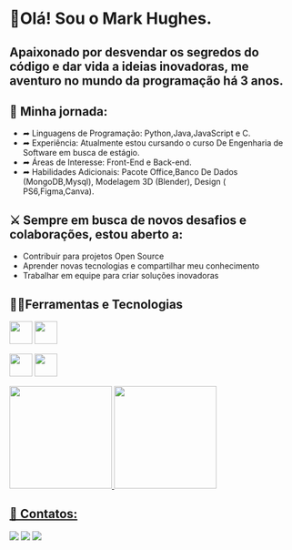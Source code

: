 # 👋Olá! Sou o Mark Hughes.
## Apaixonado por desvendar os segredos do código e dar vida a ideias inovadoras, me aventuro no mundo da programação há 3 anos.


## 🌄 Minha jornada:

- ➦ Linguagens de Programação: Python,Java,JavaScript e C.
- ➦ Experiência: Atualmente estou cursando o curso De Engenharia de Software em busca de estágio. </h2>
- ➦ Áreas de Interesse: Front-End e Back-end. </h2>
- ➦ Habilidades Adicionais: Pacote Office,Banco De Dados (MongoDB,Mysql), Modelagem 3D (Blender), Design ( PS6,Figma,Canva). </h2>

## ⚔ Sempre em busca de novos desafios e colaborações, estou aberto a:

- Contribuir para projetos Open Source
- Aprender novas tecnologias e compartilhar meu conhecimento
- Trabalhar em equipe para criar soluções inovadoras



## 👩‍💻Ferramentas e Tecnologias

<img loading="lazy" src="https://cdn.jsdelivr.net/gh/devicons/devicon/icons/git/git-original.svg" width="40" height="40"/> <img loading="lazy" src="https://cdn.jsdelivr.net/gh/devicons/devicon@latest/icons/python/python-original.svg" width="40" height="40"/>

          
<img loading="lazy" src="https://cdn.jsdelivr.net/gh/devicons/devicon/icons/java/java-original.svg" width="40" height="40"/> <img loading="lazy" src="https://cdn.jsdelivr.net/gh/devicons/devicon/icons/linux/linux-original.svg" width="40" height="40"/>



<div>
<a href="https://github.com/Mark-HGz">
<img loading="lazy" height="180em" src="https://github-readme-stats.vercel.app/api/top-langs/?username=MarkRBz&layout=compact&langs_count=7&theme=dracula"/>
<img loading="lazy" height="180em" src="https://github-readme-stats.vercel.app/api?username=MarkRBz&show_icons=true&theme=dracula&include_all_commits=true&count_private=true"/>
</div>



## 📕 Contatos:

<div>
<a href="https://www.youtube.com/channel/UCoiQ3Mo9lJff6rL4H0yJpCg" target="_blank"><img loading="lazy" src="https://img.shields.io/badge/YouTube-FF0000?style=for-the-badge&logo=youtube&logoColor=white" target="_blank"></a>
<a href = "mailto:markhughes342@gmail.com"><img loading="lazy" src="https://img.shields.io/badge/Gmail-D14836?style=for-the-badge&logo=gmail&logoColor=white" target="_blank"></a>
<a href="www.linkedin.com/in/mark-hughes-67505a2a4" target="_blank"><img loading="lazy" src="https://img.shields.io/badge/-LinkedIn-%230077B5?style=for-the-badge&logo=linkedin&logoColor=white" target="_blank"></a>   
</div>

<!--
**Mark-HGz/Mark-HGz** is a ✨ _special_ ✨ repository because its `README.md` (this file) appears on your GitHub profile.

Here are some ideas to get you started:

- 🔭 I’m currently working on ...
- 🌱 I’m currently learning ...
- 👯 I’m looking to collaborate on ...
- 🤔 I’m looking for help with ...
- 💬 Ask me about ...
- 📫 How to reach me: ...
- 😄 Pronouns: ...
- ⚡ Fun fact: ...
-->
